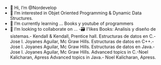 - 👋 Hi, I’m @Nordevelop
- 👀 I’m interested in Objet Oriented 
Programming & Dynamic Data Structures.
- 🌱 I’m currently learning ... Books y youtube of programmers
- 💞️ I’m looking to collaborate on ...
-:card_file_box: I'likes Books:
      Analisis y diseño de sistemas.- Kendall & Kendall, Prentice hall.
      Estructuras de datos en C.-Jose l. Joyanes Aguilar, Mc Graw Hills.
      Estructuras de datos en C++.-Jose l. Joyanes Aguilar, Mc Graw Hills.
      Estructuras de datos en Java.-Jose l. Joyanes Aguilar, Mc Graw Hills.
      Advanced topics in C.-Noel Kalicharan, Apress
      Advanced topics in Java.- Noel Kalicharan, Apress.

<!---
Nordevelop/Nordevelop is a ✨ special ✨ repository because its `README.md` (this file) appears on your GitHub profile.
You can click the Preview link to take a look at your changes.
--->
